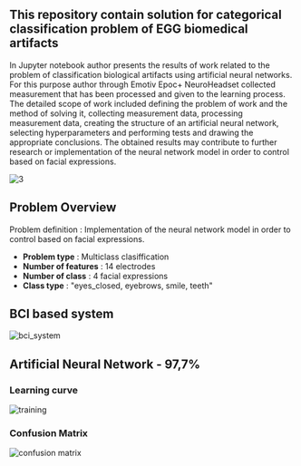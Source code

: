 ## This repository contain solution for categorical classification problem of EGG biomedical artifacts 

In Jupyter notebook author presents the results of work related to the problem of classification biological artifacts using artificial neural networks. For this purpose author through Emotiv Epoc+ NeuroHeadset collected measurement that has been processed and given to the learning process. The detailed scope of work included defining the problem of work and the method of solving it, collecting measurement data, processing measurement data, creating the structure of an artificial neural network, selecting hyperparameters and performing tests and drawing the appropriate conclusions. The obtained results may contribute to further research or implementation of the neural network model in order to control based on facial expressions. 

![3](https://user-images.githubusercontent.com/21131348/44955960-623c3e00-aebc-11e8-8e18-ad11f80edc63.png)

## Problem Overview 

Problem definition : Implementation of the neural network model in order to control based on facial expressions. 

* **Problem type** : Multiclass clasiffication
* **Number of features** : 14 electrodes
* **Number of class** : 4 facial expressions
* **Class type**  : "eyes_closed, eyebrows, smile, teeth"
 

## BCI based system
![bci_system](https://user-images.githubusercontent.com/21131348/45600845-af172d00-ba03-11e8-8d69-a19c1f0ad02f.png)

## Artificial Neural Network - 97,7%

### Learning curve
![training](https://user-images.githubusercontent.com/21131348/57180203-b56cf300-6e86-11e9-8bd0-2bab2b2710ff.png)



### Confusion Matrix 
![confusion matrix](https://user-images.githubusercontent.com/21131348/57180187-8bb3cc00-6e86-11e9-9e2b-2e812310e083.png)
